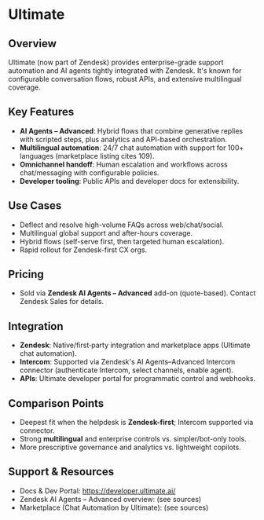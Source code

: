 # Ultimate

## Overview
Ultimate (now part of Zendesk) provides enterprise-grade support automation and AI agents tightly integrated with Zendesk. It's known for configurable conversation flows, robust APIs, and extensive multilingual coverage.

## Key Features
- **AI Agents – Advanced**: Hybrid flows that combine generative replies with scripted steps, plus analytics and API-based orchestration.
- **Multilingual automation**: 24/7 chat automation with support for 100+ languages (marketplace listing cites 109).
- **Omnichannel handoff**: Human escalation and workflows across chat/messaging with configurable policies.
- **Developer tooling**: Public APIs and developer docs for extensibility.

## Use Cases
- Deflect and resolve high-volume FAQs across web/chat/social.
- Multilingual global support and after-hours coverage.
- Hybrid flows (self-serve first, then targeted human escalation).
- Rapid rollout for Zendesk-first CX orgs.

## Pricing
- Sold via **Zendesk AI Agents – Advanced** add-on (quote-based). Contact Zendesk Sales for details.

## Integration
- **Zendesk**: Native/first‑party integration and marketplace apps (Ultimate chat automation).
- **Intercom**: Supported via Zendesk's AI Agents–Advanced Intercom connector (authenticate Intercom, select channels, enable agent).
- **APIs**: Ultimate developer portal for programmatic control and webhooks.

## Comparison Points
- Deepest fit when the helpdesk is **Zendesk-first**; Intercom supported via connector.
- Strong **multilingual** and enterprise controls vs. simpler/bot-only tools.
- More prescriptive governance and analytics vs. lightweight copilots.

## Support & Resources
- Docs & Dev Portal: https://developer.ultimate.ai/
- Zendesk AI Agents – Advanced overview: (see sources)
- Marketplace (Chat Automation by Ultimate): (see sources)
